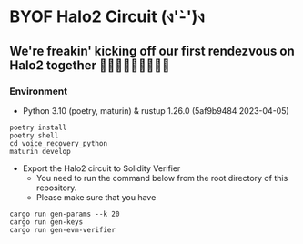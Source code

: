 # BYOF Halo2 Circuit (ง'̀-'́)ง
## We're freakin' kicking off our first rendezvous on Halo2 together 🏃🏻🏃🏼🏃🏽🏃🏾🏃

### Environment
* Python 3.10 (poetry, maturin) & rustup 1.26.0 (5af9b9484 2023-04-05)
```shell
poetry install
poetry shell
cd voice_recovery_python
maturin develop
```
* Export the Halo2 circuit to Solidity Verifier
  * You need to run the command below from the root directory of this repository.
  * Please make sure that you have
```
cargo run gen-params --k 20
cargo run gen-keys
cargo run gen-evm-verifier
```
